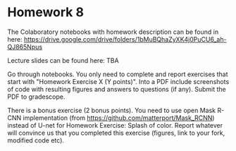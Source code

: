 # Homework 8

The Colaboratory notebooks with homework description can be found in here:
https://drive.google.com/drive/folders/1bMuBQhaZyXK4j0PuCU6_ah-QJ865Npus

Lecture slides can be found here: TBA

Go through notebooks. You only need to complete and report exercises that start with "Homework Exercise X (Y points)". Into a PDF include screenshots of code with resulting figures and answers to questions (if any). Submit the PDF to gradescope.

There is a bonus exercise (2 bonus points). You need to use open Mask R-CNN implementation (from https://github.com/matterport/Mask_RCNN) instead of U-net for Homework Exercise: Splash of color. Report whatever will convince us that you completed this exercise (figures, link to your fork, modified code etc).

<!--stackedit_data:
eyJoaXN0b3J5IjpbLTExNTI0NDIyMThdfQ==
-->
